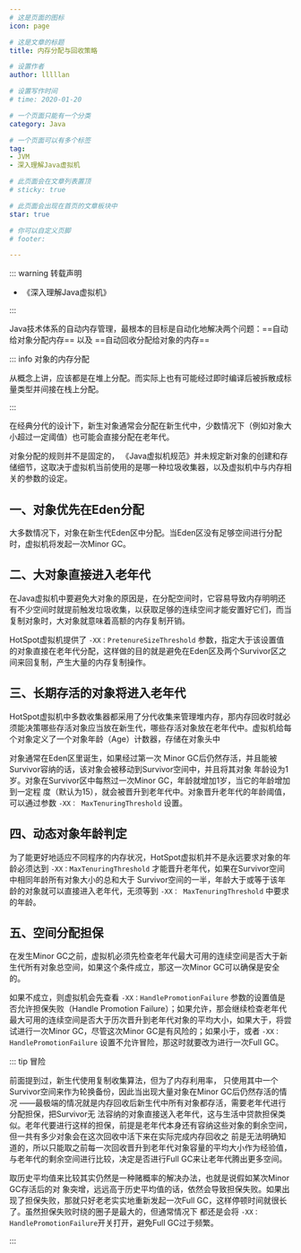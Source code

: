 ```yaml
---
# 这是页面的图标
icon: page

# 这是文章的标题
title: 内存分配与回收策略

# 设置作者
author: lllllan

# 设置写作时间
# time: 2020-01-20

# 一个页面只能有一个分类
category: Java

# 一个页面可以有多个标签
tag:
- JVM
- 深入理解Java虚拟机

# 此页面会在文章列表置顶
# sticky: true

# 此页面会出现在首页的文章板块中
star: true

# 你可以自定义页脚
# footer: 

---
```




::: warning 转载声明

- 《深入理解Java虚拟机》

:::



Java技术体系的自动内存管理，最根本的目标是自动化地解决两个问题：==自动给对象分配内存== 以及 ==自动回收分配给对象的内存==



::: info 对象的内存分配

从概念上讲，应该都是在堆上分配。而实际上也有可能经过即时编译后被拆散成标量类型并间接在栈上分配。

:::



在经典分代的设计下，新生对象通常会分配在新生代中，少数情况下（例如对象大小超过一定阈值）也可能会直接分配在老年代。

对象分配的规则并不是固定的， 《Java虚拟机规范》并未规定新对象的创建和存储细节，这取决于虚拟机当前使用的是哪一种垃圾收集器，以及虚拟机中与内存相关的参数的设定。



## 一、对象优先在Eden分配

大多数情况下，对象在新生代Eden区中分配。当Eden区没有足够空间进行分配时，虚拟机将发起一次Minor GC。



## 二、大对象直接进入老年代

在Java虚拟机中要避免大对象的原因是，在分配空间时，它容易导致内存明明还有不少空间时就提前触发垃圾收集，以获取足够的连续空间才能安置好它们，而当复制对象时，大对象就意味着高额的内存复制开销。

HotSpot虚拟机提供了 `-XX：PretenureSizeThreshold` 参数，指定大于该设置值的对象直接在老年代分配，这样做的目的就是避免在Eden区及两个Survivor区之间来回复制，产生大量的内存复制操作。



## 三、长期存活的对象将进入老年代

HotSpot虚拟机中多数收集器都采用了分代收集来管理堆内存，那内存回收时就必须能决策哪些存活对象应当放在新生代，哪些存活对象放在老年代中。虚拟机给每个对象定义了一个对象年龄（Age）计数器，存储在对象头中

对象通常在Eden区里诞生，如果经过第一次 Minor GC后仍然存活，并且能被Survivor容纳的话，该对象会被移动到Survivor空间中，并且将其对象 年龄设为1岁。对象在Survivor区中每熬过一次Minor GC，年龄就增加1岁，当它的年龄增加到一定程 度（默认为15），就会被晋升到老年代中。对象晋升老年代的年龄阈值，可以通过参数 `-XX： MaxTenuringThreshold` 设置。



## 四、动态对象年龄判定

为了能更好地适应不同程序的内存状况，HotSpot虚拟机并不是永远要求对象的年龄必须达到 `-XX：MaxTenuringThreshold` 才能晋升老年代，如果在Survivor空间中相同年龄所有对象大小的总和大于 Survivor空间的一半，年龄大于或等于该年龄的对象就可以直接进入老年代，无须等到 `-XX： MaxTenuringThreshold` 中要求的年龄。



## 五、空间分配担保

在发生Minor GC之前，虚拟机必须先检查老年代最大可用的连续空间是否大于新生代所有对象总空间，如果这个条件成立，那这一次Minor GC可以确保是安全的。

如果不成立，则虚拟机会先查看 `-XX：HandlePromotionFailure` 参数的设置值是否允许担保失败（Handle Promotion Failure）；如果允许，那会继续检查老年代最大可用的连续空间是否大于历次晋升到老年代对象的平均大小，如果大于，将尝试进行一次Minor GC，尽管这次Minor GC是有风险的；如果小于，或者 `-XX： HandlePromotionFailure` 设置不允许冒险，那这时就要改为进行一次Full GC。



::: tip 冒险

前面提到过，新生代使用复制收集算法，但为了内存利用率， 只使用其中一个Survivor空间来作为轮换备份，因此当出现大量对象在Minor GC后仍然存活的情况 ——最极端的情况就是内存回收后新生代中所有对象都存活，需要老年代进行分配担保，把Survivor无 法容纳的对象直接送入老年代，这与生活中贷款担保类似。老年代要进行这样的担保，前提是老年代本身还有容纳这些对象的剩余空间，但一共有多少对象会在这次回收中活下来在实际完成内存回收之 前是无法明确知道的，所以只能取之前每一次回收晋升到老年代对象容量的平均大小作为经验值，与老年代的剩余空间进行比较，决定是否进行Full GC来让老年代腾出更多空间。



取历史平均值来比较其实仍然是一种赌概率的解决办法，也就是说假如某次Minor GC存活后的对 象突增，远远高于历史平均值的话，依然会导致担保失败。如果出现了担保失败，那就只好老老实实地重新发起一次Full GC，这样停顿时间就很长了。虽然担保失败时绕的圈子是最大的，但通常情况下 都还是会将 `-XX：HandlePromotionFailure`开关打开，避免Full GC过于频繁。

:::
